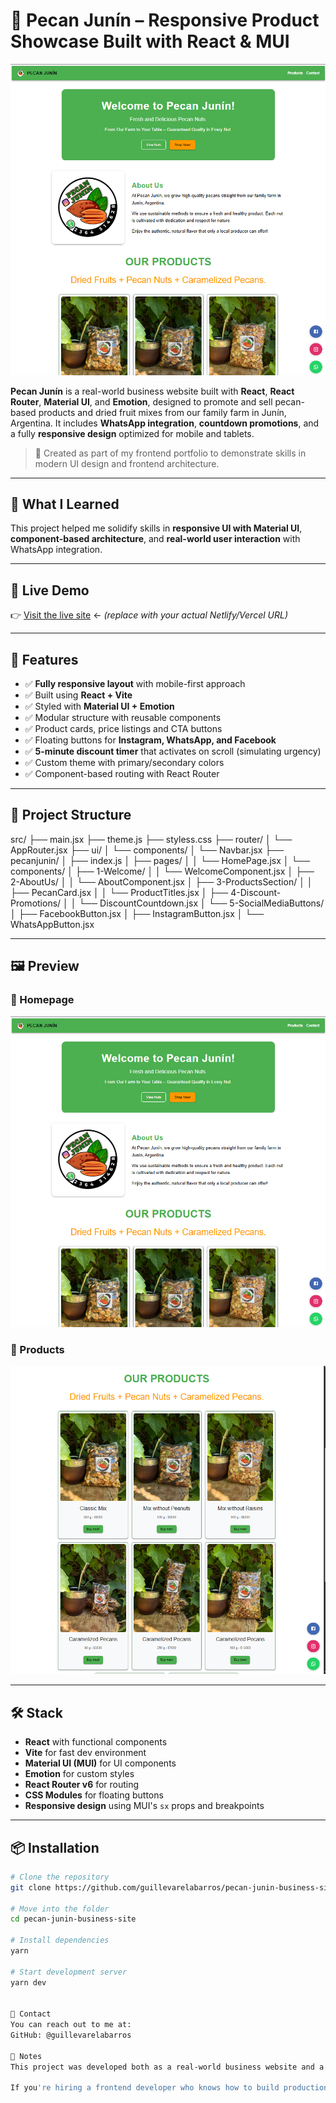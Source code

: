 # 🥜 Pecan Junín – Responsive Product Showcase Built with React & MUI

![Project Preview](./assets/website/website1.png)

**Pecan Junín** is a real-world business website built with **React**, **React
Router**, **Material UI**, and **Emotion**, designed to promote and sell
pecan-based products and dried fruit mixes from our family farm in Junín,
Argentina. It includes **WhatsApp integration**, **countdown promotions**, and a
fully **responsive design** optimized for mobile and tablets.

> 💼 Created as part of my frontend portfolio to demonstrate skills in modern UI
> design and frontend architecture.

---

## 🧠 What I Learned

This project helped me solidify skills in **responsive UI with Material UI**,
**component-based architecture**, and **real-world user interaction** with
WhatsApp integration.

---

## 🚀 Live Demo

👉 [Visit the live site](https://your-deploy-link.netlify.app) ← _(replace with
your actual Netlify/Vercel URL)_

---

## 🧠 Features

- ✅ **Fully responsive layout** with mobile-first approach
- ✅ Built using **React + Vite**
- ✅ Styled with **Material UI + Emotion**
- ✅ Modular structure with reusable components
- ✅ Product cards, price listings and CTA buttons
- ✅ Floating buttons for **Instagram, WhatsApp, and Facebook**
- ✅ **5-minute discount timer** that activates on scroll (simulating urgency)
- ✅ Custom theme with primary/secondary colors
- ✅ Component-based routing with React Router

---

## 🧱 Project Structure

src/ ├── main.jsx ├── theme.js ├── styless.css ├── router/ │ └── AppRouter.jsx
├── ui/ │ └── components/ │ └── Navbar.jsx ├── pecanjunin/ │ ├── index.js │ ├──
pages/ │ │ └── HomePage.jsx │ └── components/ │ ├── 1-Welcome/ │ │ └──
WelcomeComponent.jsx │ ├── 2-AboutUs/ │ │ └── AboutComponent.jsx │ ├──
3-ProductsSection/ │ │ ├── PecanCard.jsx │ │ └── ProductTitles.jsx │ ├──
4-Discount-Promotions/ │ │ └── DiscountCountdown.jsx │ └── 5-SocialMediaButtons/
│ ├── FacebookButton.jsx │ ├── InstagramButton.jsx │ └── WhatsAppButton.jsx

---

## 🖼️ Preview

### 💚 Homepage

![Homepage Screenshot](./assets/website/website1.png)

### 🧺 Products

![Product Cards](./assets/website/website2.png)

---

## 🛠️ Stack

- **React** with functional components
- **Vite** for fast dev environment
- **Material UI (MUI)** for UI components
- **Emotion** for custom styles
- **React Router v6** for routing
- **CSS Modules** for floating buttons
- **Responsive design** using MUI's `sx` props and breakpoints

---

## 📦 Installation

```bash
# Clone the repository
git clone https://github.com/guillevarelabarros/pecan-junin-business-site.git

# Move into the folder
cd pecan-junin-business-site

# Install dependencies
yarn

# Start development server
yarn dev


📣 Contact
You can reach out to me at:
GitHub: @guillevarelabarros

📌 Notes
This project was developed both as a real-world business website and a showcase of frontend development skills, focusing on modularity, performance, and mobile responsiveness.

If you're hiring a frontend developer who knows how to build production-ready UIs using React, Material UI, and routing systems — let's talk! 🚀
```
